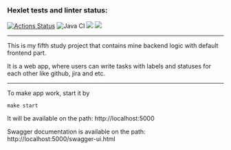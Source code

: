 ### Hexlet tests and linter status:
[![Actions Status](https://github.com/6londo9/java-project-73/workflows/hexlet-check/badge.svg)](https://github.com/6londo9/java-project-73/actions)
![Java CI](https://github.com/6londo9/java-project-73/actions/workflows/Java-CI.yml/badge.svg)
<a href="https://codeclimate.com/github/6londo9/java-project-73/maintainability"><img src="https://api.codeclimate.com/v1/badges/ae1e25de18e8a3f1025a/maintainability" /></a>
<a href="https://codeclimate.com/github/6londo9/java-project-73/test_coverage"><img src="https://api.codeclimate.com/v1/badges/ae1e25de18e8a3f1025a/test_coverage" /></a>

---
This is my fifth study project that contains mine backend logic with default frontend part.

It is a web app, where users can write tasks with labels and statuses for each other like github, jira and etc.

---
To make app work, start it by
```
make start
```
It will be available on the path: http://localhost:5000

Swagger documentation is available on the path: http://localhost:5000/swagger-ui.html